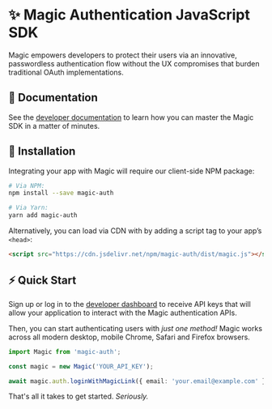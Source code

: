 # ✨ Magic Authentication JavaScript SDK

Magic empowers developers to protect their users via an innovative, passwordless authentication flow without the UX compromises that burden traditional OAuth implementations.

## 📖 Documentation

See the [developer documentation](https://docs.magic.link) to learn how you can master the Magic SDK in a matter of minutes.

## 🔗 Installation

Integrating your app with Magic will require our client-side NPM package:

```bash
# Via NPM:
npm install --save magic-auth

# Via Yarn:
yarn add magic-auth
```

Alternatively, you can load via CDN with by adding a script tag to your app’s `<head>`:

```html
<script src="https://cdn.jsdelivr.net/npm/magic-auth/dist/magic.js"></script>
```

## ⚡️ Quick Start

Sign up or log in to the [developer dashboard](https://dashboard.magic.link) to receive API keys that will allow your application to interact with the Magic authentication APIs.

Then, you can start authenticating users with _just one method!_ Magic works across all modern desktop, mobile Chrome, Safari and Firefox browsers.

```ts
import Magic from 'magic-auth';

const magic = new Magic('YOUR_API_KEY');

await magic.auth.loginWithMagicLink({ email: 'your.email@example.com' });
```

That's all it takes to get started. _Seriously._
